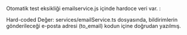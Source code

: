 Otomatik test eksikliği
emailservice.js içinde hardoce veri var. :



Hard-coded Değer: services/emailService.ts dosyasında, bildirimlerin gönderileceği e-posta adresi (to_email) kodun içine doğrudan yazılmış.